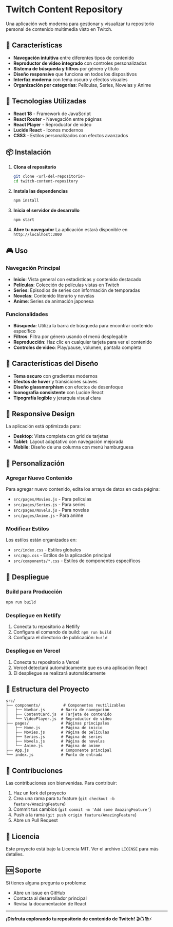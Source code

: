 # Twitch Content Repository

Una aplicación web moderna para gestionar y visualizar tu repositorio personal de contenido multimedia visto en Twitch.

## 🎯 Características

- **Navegación intuitiva** entre diferentes tipos de contenido
- **Reproductor de video integrado** con controles personalizados
- **Sistema de búsqueda y filtros** por género y título
- **Diseño responsive** que funciona en todos los dispositivos
- **Interfaz moderna** con tema oscuro y efectos visuales
- **Organización por categorías**: Películas, Series, Novelas y Anime

## 🚀 Tecnologías Utilizadas

- **React 18** - Framework de JavaScript
- **React Router** - Navegación entre páginas
- **React Player** - Reproductor de video
- **Lucide React** - Iconos modernos
- **CSS3** - Estilos personalizados con efectos avanzados

## 📦 Instalación

1. **Clona el repositorio**
   ```bash
   git clone <url-del-repositorio>
   cd twitch-content-repository
   ```

2. **Instala las dependencias**
   ```bash
   npm install
   ```

3. **Inicia el servidor de desarrollo**
   ```bash
   npm start
   ```

4. **Abre tu navegador**
   La aplicación estará disponible en `http://localhost:3000`

## 🎮 Uso

### Navegación Principal
- **Inicio**: Vista general con estadísticas y contenido destacado
- **Películas**: Colección de películas vistas en Twitch
- **Series**: Episodios de series con información de temporadas
- **Novelas**: Contenido literario y novelas
- **Anime**: Series de animación japonesa

### Funcionalidades
- **Búsqueda**: Utiliza la barra de búsqueda para encontrar contenido específico
- **Filtros**: Filtra por género usando el menú desplegable
- **Reproducción**: Haz clic en cualquier tarjeta para ver el contenido
- **Controles de video**: Play/pause, volumen, pantalla completa

## 🎨 Características del Diseño

- **Tema oscuro** con gradientes modernos
- **Efectos de hover** y transiciones suaves
- **Diseño glassmorphism** con efectos de desenfoque
- **Iconografía consistente** con Lucide React
- **Tipografía legible** y jerarquía visual clara

## 📱 Responsive Design

La aplicación está optimizada para:
- **Desktop**: Vista completa con grid de tarjetas
- **Tablet**: Layout adaptativo con navegación mejorada
- **Mobile**: Diseño de una columna con menú hamburguesa

## 🔧 Personalización

### Agregar Nuevo Contenido
Para agregar nuevo contenido, edita los arrays de datos en cada página:
- `src/pages/Movies.js` - Para películas
- `src/pages/Series.js` - Para series
- `src/pages/Novels.js` - Para novelas
- `src/pages/Anime.js` - Para anime

### Modificar Estilos
Los estilos están organizados en:
- `src/index.css` - Estilos globales
- `src/App.css` - Estilos de la aplicación principal
- `src/components/*.css` - Estilos de componentes específicos

## 🚀 Despliegue

### Build para Producción
```bash
npm run build
```

### Despliegue en Netlify
1. Conecta tu repositorio a Netlify
2. Configura el comando de build: `npm run build`
3. Configura el directorio de publicación: `build`

### Despliegue en Vercel
1. Conecta tu repositorio a Vercel
2. Vercel detectará automáticamente que es una aplicación React
3. El despliegue se realizará automáticamente

## 📝 Estructura del Proyecto

```
src/
├── components/          # Componentes reutilizables
│   ├── Navbar.js       # Barra de navegación
│   ├── ContentCard.js  # Tarjeta de contenido
│   └── VideoPlayer.js  # Reproductor de video
├── pages/              # Páginas principales
│   ├── Home.js         # Página de inicio
│   ├── Movies.js       # Página de películas
│   ├── Series.js       # Página de series
│   ├── Novels.js       # Página de novelas
│   └── Anime.js        # Página de anime
├── App.js              # Componente principal
└── index.js            # Punto de entrada
```

## 🤝 Contribuciones

Las contribuciones son bienvenidas. Para contribuir:

1. Haz un fork del proyecto
2. Crea una rama para tu feature (`git checkout -b feature/AmazingFeature`)
3. Commit tus cambios (`git commit -m 'Add some AmazingFeature'`)
4. Push a la rama (`git push origin feature/AmazingFeature`)
5. Abre un Pull Request

## 📄 Licencia

Este proyecto está bajo la Licencia MIT. Ver el archivo `LICENSE` para más detalles.

## 🆘 Soporte

Si tienes alguna pregunta o problema:
- Abre un issue en GitHub
- Contacta al desarrollador principal
- Revisa la documentación de React

---

**¡Disfruta explorando tu repositorio de contenido de Twitch!** 🎬📺📚⚡ 